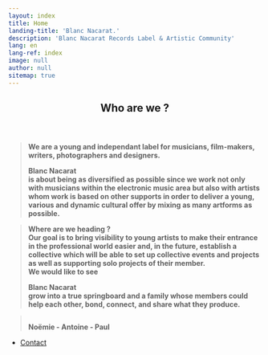 ```yaml
---
layout: index
title: Home
landing-title: 'Blanc Nacarat.'
description: 'Blanc Nacarat Records Label & Artistic Community'
lang: en
lang-ref: index
image: null
author: null
sitemap: true
---
```


<section id="two">
    <div class="inner">
        <header class="major">
            <h2>Who are we ?</h2>
        </header>
		<blockquote><b> We are a young and independant label for musicians, film-makers, writers, photographers and designers.
		<br>
		<p class="logo" style="padding-left: 0em; padding-right: 0em; margin-bottom: 0px;"><strong> Blanc Nacarat&nbsp;</strong></p>is about being as diversified as possible since we work not only with musicians within the electronic music area but also with artists whom work is based on other supports in order to deliver a young, various and dynamic cultural offer by mixing as many artforms as possible.
		</b></blockquote>
		<blockquote>
			<b> Where are we heading ?
			<br>Our goal is to bring visibility to young artists to make their entrance in the professional world easier and, in the future, establish a collective which will be able to set up collective events and projects as well as supporting solo projects of their member.
			<br>We would like to see  <p class="logo" style="padding-left: 0em;padding-right: 0em;margin-bottom: 0px;"><strong> Blanc Nacarat&nbsp;</strong></p> grow into a true springboard and a family whose members could help each other, bond, connect, and share what they produce.
			</b>
		</blockquote>
		<blockquote>
			<b style ="display: flex;">
				<p style="margin-bottom: 0px; text-align: center;"> Noëmie - Antoine - Paul </p>
			</b>
		</blockquote>
			<ul class="actions">
                   		<li>
                   			<a href="https://blancnacarat.github.io" class="button special">Contact</a>
                   		</li>
			</ul>
    </div>
</section>